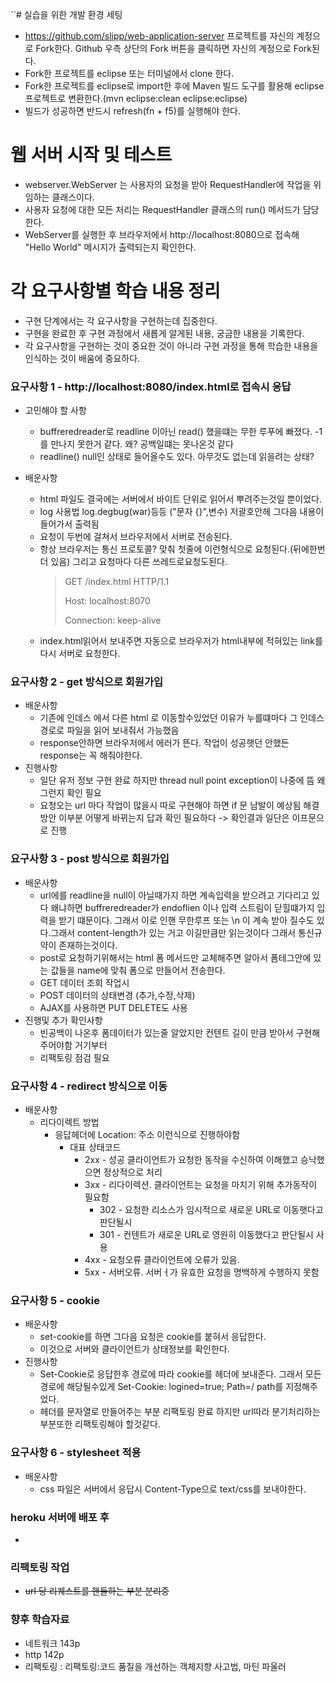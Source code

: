 ``# 실습을 위한 개발 환경 세팅
* https://github.com/slipp/web-application-server 프로젝트를 자신의 계정으로 Fork한다. Github 우측 상단의 Fork 버튼을 클릭하면 자신의 계정으로 Fork된다.
* Fork한 프로젝트를 eclipse 또는 터미널에서 clone 한다.
* Fork한 프로젝트를 eclipse로 import한 후에 Maven 빌드 도구를 활용해 eclipse 프로젝트로 변환한다.(mvn eclipse:clean eclipse:eclipse)
* 빌드가 성공하면 반드시 refresh(fn + f5)를 실행해야 한다.

# 웹 서버 시작 및 테스트
* webserver.WebServer 는 사용자의 요청을 받아 RequestHandler에 작업을 위임하는 클래스이다.
* 사용자 요청에 대한 모든 처리는 RequestHandler 클래스의 run() 메서드가 담당한다.
* WebServer를 실행한 후 브라우저에서 http://localhost:8080으로 접속해 "Hello World" 메시지가 출력되는지 확인한다.

# 각 요구사항별 학습 내용 정리
* 구현 단계에서는 각 요구사항을 구현하는데 집중한다.
* 구현을 완료한 후 구현 과정에서 새롭게 알게된 내용, 궁금한 내용을 기록한다.
* 각 요구사항을 구현하는 것이 중요한 것이 아니라 구현 과정을 통해 학습한 내용을 인식하는 것이 배움에 중요하다.

### 요구사항 1 - http://localhost:8080/index.html로 접속시 응답
* 고민해야 할 사항
  * buffreredreader로 readline 이아닌 read() 했을떄는 무한 루푸에 빠졌다. -1를 만나지 못한거 같다. 왜? 공백일떄는 못나온것 같다
  * readline() null인 상태로 들어올수도 있다. 아무것도 없는데 읽을려는 상태?

* 배운사항
  * html 파일도 결국에는 서버에서 바이트 단위로 읽어서 뿌려주는것일 뿐이었다.
  * log 사용법 log.degbug(war)등등 ("문자 {}",변수) 저괄호안헤 그다음 내용이 들어가서 출력됨
  * 요청이 두번에 걸쳐서 브라우저에서 서버로 전송된다.
  * 항상 브라우저는 통신 프로토콜? 맞춰 첫줄에 이런형식으로 요청된다.(뒤에한번더 있음) 그리고 요청마다 다른 쓰레드로요청도된다.
    > GET /index.html HTTP/1.1
    >
    > Host: localhost:8070
    >
    > Connection: keep-alive
  * index.html읽어서 보내주면 자동으로 브라우저가 html내부에 적혀있는 link를 다시 서버로 요청한다.  


### 요구사항 2 - get 방식으로 회원가입
* 배운사항
  * 기존에 인데스 에서 다른 html 로 이동할수있었던 이유가 누를떄마다 그 인데스 경로로 파일을 읽어 보내줘서 가능했음
  * response안하면 브라우저에서 에러가 뜬다. 작업이 성공햇던 안했든 response는 꼭 해줘야한다.
* 진행사항
  * 일단 유저 정보 구현 완료 하지만 thread null point exception이 나중에 뜸 왜그런지 확인 필요
  * 요청오는 url 마다 작업이 많을시 따로 구현해야 하면 if 문 남발이 예상됨 해결 방안 이부분 어떻게 바뀌는지 답과 확인 필요하다 -> 확인결과 일단은 이프문으로 진행


### 요구사항 3 - post 방식으로 회원가입
* 배운사항
  * url에를 readline을 null이 아닐때가지 하면 계속입력을 받으려고 기다리고 있다 왜냐하면 buffreredreader가 endoflien 이나 입력 스트림이 닫힐떄가지 입력을 받기 떄문이다.
    그래서 이로 인핸 무한루프 또는 \n 이 계속 받아 질수도 있다.그래서 content-length가 있는 거고 이길만큼만 읽는것이다 그래서 통신규약이 존재하는것이다.
  * post로 요청하기위해서는 html 폼 메서드만 교체해주면 알아서 폼테그안에 있는 값들을 name에 맞춰 폼으로 만들어서 전송한다.
  * GET 데이터 조회 작업시
  * POST 데이터의 상태변경 (추가,수정,삭제)
  * AJAX를 사용하면 PUT DELETE도 사용
* 진행및 추가 확인사항
  * 빈공백이 나온후 폼데이터가 있는줄 알았지만 컨텐트 길이 만큼 받아서 구현해주어야함 거기부터
  * 리팩토링 점검 필요

### 요구사항 4 - redirect 방식으로 이동
* 배운사항
  * 리다이렉트 방법
    * 응답헤더에 Location: 주소 이런식으로 진행하야함
      * 대표 상태코드    
        * 2xx - 성공 클라이언트가 요청한 동작을 수신하여 이해했고 승낙했으면 정상적으로 처리
        * 3xx - 리다이렉션. 클라이언트는 요청을 마치기 위해 추가동작이 필요함
          * 302 - 요청한 리소스가 임시적으로 새로운 URL로 이동햇다고 판단될시
          * 301 - 컨텐트가 새로운 URL로 영원히 이동했다고 판단될시 사용
        * 4xx - 요청오류 클라이언트에 오류가 있음.
        * 5xx - 서버오류. 서버ㅓ가 유효한 요청을 명백하게 수행하지 못함  

### 요구사항 5 - cookie
* 배운사항
  * set-cookie를 하면 그다음 요청은 cookie를 붙혀서 응답한다.
  * 이것으로 서버와 클라이언트가 상태정보를 확인한다.
* 진행사항
  * Set-Cookie로 응답한후 경로에 따라 cookie를 헤더에 보내준다. 그래서 모든 경로에 해당될수있게 Set-Cookie: logined=true; Path=/ path를 지정해주었다.
  * 헤더를 문자열로 만들어주는 부분 리팩토링 완료 하지만 url따라 분기처리하는 부분또한 리팩토링해야 할것같다.


### 요구사항 6 - stylesheet 적용
* 배운사항
  * css 파일은 서버에서 응답시 Content-Type으로 text/css를 보내야한다.


### heroku 서버에 배포 후
*

### 리팩토링 작업
*  ~~url 당 리퀘스트를 핸들하는 부분 분리중~~


### 향후 학습자료
* 네트워크 143p
* http 142p
* 리팩토링 : 리팩토링:코드 품질을 개선하는 객체지향 사고법, 마틴 파울러
